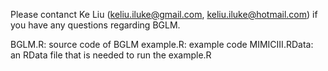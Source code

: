 Please contanct Ke Liu (keliu.iluke@gmail.com, keliu.iluke@hotmail.com) if you have any questions regarding BGLM.

BGLM.R: source code of BGLM
example.R: example code
MIMICIII.RData: an RData file that is needed to run the example.R

